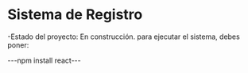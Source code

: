 <h1>Sistema de Registro</h1>

-Estado del proyecto: En construcción.
para ejecutar el sistema, debes poner:

---npm install react---
